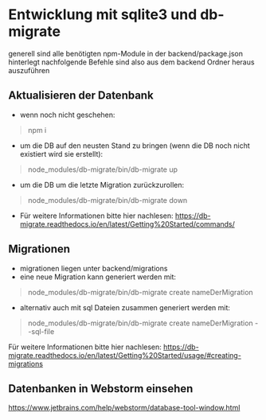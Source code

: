 # Entwicklung mit sqlite3 und db-migrate

generell sind alle benötigten npm-Module in der backend/package.json hinterlegt
nachfolgende Befehle sind also aus dem backend Ordner heraus auszuführen

## Aktualisieren der Datenbank
- wenn noch nicht geschehen:
>npm i
- um die DB auf den neusten Stand zu bringen (wenn die DB noch nicht existiert wird sie erstellt):
>node_modules/db-migrate/bin/db-migrate up
- um die DB um die letzte Migration zurückzurollen:
>node_modules/db-migrate/bin/db-migrate down

- Für weitere Informationen bitte hier nachlesen:
  https://db-migrate.readthedocs.io/en/latest/Getting%20Started/commands/
## Migrationen
- migrationen liegen unter backend/migrations
- eine neue Migration kann generiert werden mit:
>node_modules/db-migrate/bin/db-migrate create nameDerMigration
- alternativ auch mit sql Dateien zusammen generiert werden mit:
>node_modules/db-migrate/bin/db-migrate create nameDerMigration --sql-file

Für weitere Informationen bitte hier nachlesen: 
https://db-migrate.readthedocs.io/en/latest/Getting%20Started/usage/#creating-migrations

## Datenbanken in Webstorm einsehen
https://www.jetbrains.com/help/webstorm/database-tool-window.html